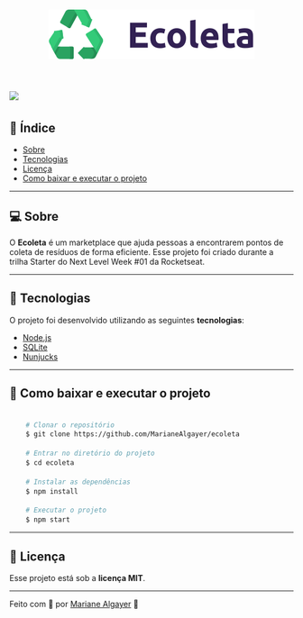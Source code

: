 <h1 align="center">
    <img src="public/assets/icones/logo.svg"></img>
</h1>
<h1>
    <img src="https://ik.imagekit.io/ms7dbkxibiu/imagem-readme_KLlsDm3_W.png"></img>
</h1>

## 📌 Índice

- [Sobre](#-sobre)
- [Tecnologias](#-tecnologias)
- [Licença](#-licença)
- [Como baixar e executar o projeto](#-como-baixar-e-executar-o-projeto)

---

## 💻 Sobre 

O **Ecoleta** é um marketplace que ajuda pessoas a encontrarem pontos de coleta de resíduos de forma eficiente. Esse projeto foi criado durante a trilha Starter do Next Level Week #01 da Rocketseat.

---

## 🚀 Tecnologias 

O projeto foi desenvolvido utilizando as seguintes **tecnologias**:

- [Node.js](https://nodejs.org/en/)
- [SQLite](https://www.sqlite.org/index.html)
- [Nunjucks](https://mozilla.github.io/nunjucks/)

---

## 📂 Como baixar e executar o projeto

```bash

    # Clonar o repositório
    $ git clone https://github.com/MarianeAlgayer/ecoleta

    # Entrar no diretório do projeto
    $ cd ecoleta

    # Instalar as dependências
    $ npm install

    # Executar o projeto
    $ npm start

```

---

## 📝 Licença

Esse projeto está sob a **licença MIT**.

---

Feito com 🖤 por [Mariane Algayer](https://github.com/MarianeAlgayer) 👋
